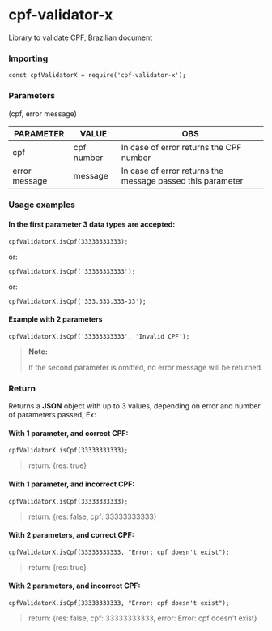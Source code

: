 # cpf-validator-x  
  
Library to validate CPF, Brazilian document


### Importing  
```const cpfValidatorX = require('cpf-validator-x');```  
  
### Parameters  
(cpf, error message)

| PARAMETER     | VALUE      | OBS                                                        |
|---------------|------------|------------------------------------------------------------|
| cpf           | cpf number | In case of error returns the CPF number                    |
| error message | message    | In case of error returns the message passed this parameter |
  

### Usage examples  
  
#### In the first parameter 3 data types are accepted:  
```
cpfValidatorX.isCpf(33333333333);
```

or:
```
cpfValidatorX.isCpf('33333333333');
```

or:
```
cpfValidatorX.isCpf('333.333.333-33');
```

#### Example with 2 parameters

```
cpfValidatorX.isCpf('33333333333', 'Invalid CPF');
```

> **Note:**
>
> If the second parameter is omitted, no error message will be returned.  
  
### Return  
Returns a **JSON** object with up to 3 values, depending on error and number of parameters passed, Ex:  
  
#### With 1 parameter, and correct CPF:  
```
cpfValidatorX.isCpf(33333333333);
```
>return: {res: true}
  
#### With 1 parameter, and incorrect CPF:  
```
cpfValidatorX.isCpf(33333333333);
```
>return: {res: false, cpf: 33333333333}
  
#### With 2 parameters, and correct CPF:  
```
cpfValidatorX.isCpf(33333333333, "Error: cpf doesn't exist");
```
>return: {res: true}
  
#### With 2 parameters, and incorrect CPF:  
```
cpfValidatorX.isCpf(33333333333, "Error: cpf doesn't exist");
```
>return: {res: false, cpf: 33333333333, error: Error: cpf doesn't exist}